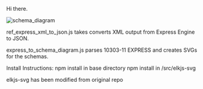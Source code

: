 Hi there.

![schema_diagram](elkjs_complex_example.svg "Schema Diagram")

ref_express_xml_to_json.js takes converts XML output from Express Engine to JSON.

express_to_schema_diagram.js parses 10303-11 EXPRESS and creates SVGs for the schemas.

Install Instructions:
npm install in base directory
npm install in /src/elkjs-svg

elkjs-svg has  been modified from original repo
